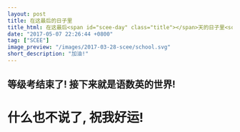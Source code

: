 ```yaml
---
layout: post
title: 在这最后的日子里
title_html: 在这最后<span id="scee-day" class="title"></span>天的日子里<script>$('#scee-day').html(Math.ceil((new Date('6/7/2017')- new Date().getTime()) / ( 1000 * 60 * 60 * 24 )))</script>
date: "2017-05-07 22:26:44 +0800"
tag: ["SCEE"]
image_preview: "/images/2017-03-28-scee/school.svg"
short_description: "加油!"
---
```


## 等级考结束了! 接下来就是语数英的世界!

# 什么也不说了, 祝我好运!